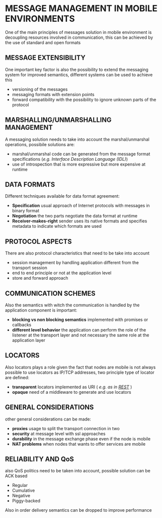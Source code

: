 # MESSAGE MANAGEMENT IN MOBILE ENVIRONMENTS

One of the main principles of messages solution in mobile environment is decoupling resources involved in communication, this can be achieved by the use of standard and open formats

## MESSAGE EXTENSIBILITY

One important key factor is also the possibility to extend the messaging system for improved semantics, different systems can be used to achieve this

- versioning of the messages
- messaging formats with extension points
- forward compatibility with the possibility to ignore unknown parts of the protocol

## MARSHALLING/UNMARSHALLING MANAGEMENT

A messaging solution needs to take into account the marshal/unmarshal operations, possibile solutions are:

- marshal/unmarshal code can be generated from the message format specifications (*e.g. Interface Description Language (IDL)*) 
- use of introspection that is more expressive but more expensive at runtime

## DATA FORMATS

Different techniques available for data format agreement:

- **Specification** usual approach of Internet protocols with messages in binary format
- **Negotiation** the two parts negotiate the data format at runtime
- **Receiver-makes-right** sender uses its native formats and specifies metadata to indicate which formats are used

## PROTOCOL ASPECTS

There are also protocol characteristics that need to be take into account

- session management by handling application different from the transport session
- end to end principle or not at the application level
- store and forward approach

## COMMUNICATION SCHEMES

Also the semantics with witch the communication is handled by the application component is important:

- **blocking vs non blocking semantics**  implemented with promises or callbacks 
- **different level behavior**  the application can perform the role of the listener at the transport layer and not necessary the same role at the application layer

## LOCATORS

Also locators plays a role given the fact that nodes are mobile is not always possible to use locators as IP/TCP addresses, two principle type of locator are defined:

- **transparent** locators implemented as URI ( *e.g. as in [REST](REST.md)* )
- **opaque** need of a middleware to generate and use locators

## GENERAL CONSIDERATIONS

other general considerations can be made:

- **proxies** usage to split the transport connection in two
- **security**  at message level with ssl approaches
- **durability** in the message exchange phase even if the node is mobile
- **NAT problems** when nodes that wants to offer services are mobile

## RELIABILITY AND QoS

also QoS politics need to be taken into account, possible solution can be ACK based

- Regular
- Cumulative
- Negative
- Piggy-backed

Also in order delivery semantics can be dropped to improve performance